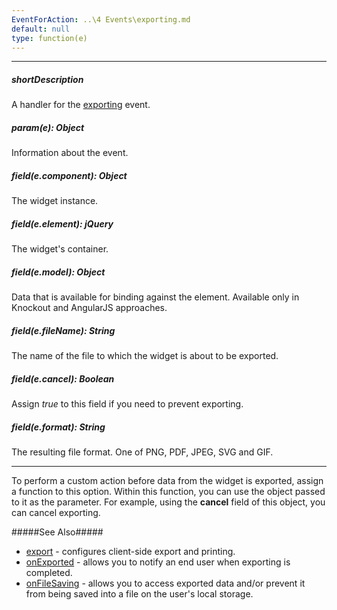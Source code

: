 ```yaml
---
EventForAction: ..\4 Events\exporting.md
default: null
type: function(e)
---
```

---
##### shortDescription
A handler for the [exporting](/api-reference/20%20Data%20Visualization%20Widgets/BaseWidget/4%20Events/exporting.md '{basewidgetpath}/Events#exporting') event.

##### param(e): Object
Information about the event.

##### field(e.component): Object
The widget <a href="{basewidgetpath}/Methods/#instance"></a> instance.

##### field(e.element): jQuery
The widget's container.

##### field(e.model): Object
Data that is available for binding against the element. Available only in Knockout and AngularJS approaches.

##### field(e.fileName): String
The name of the file to which the widget is about to be exported.

##### field(e.cancel): Boolean
Assign <i>true</i> to this field if you need to prevent exporting.

##### field(e.format): String
The resulting file format. One of PNG, PDF, JPEG, SVG and GIF.

---
To perform a custom action before data from the widget is exported, assign a function to this option. Within this function, you can use the object passed to it as the parameter. For example, using the **cancel** field of this object, you can cancel exporting.

#####See Also#####
- [export](/api-reference/20%20Data%20Visualization%20Widgets/BaseWidget/1%20Configuration/export '{basewidgetpath}/Configuration/export') - configures client-side export and printing.
- [onExported](/api-reference/20%20Data%20Visualization%20Widgets/BaseWidget/1%20Configuration/onExported.md '{basewidgetpath}/Configuration#onExported') - allows you to notify an end user when exporting is completed.
- [onFileSaving](/api-reference/20%20Data%20Visualization%20Widgets/BaseWidget/1%20Configuration/onFileSaving.md '{basewidgetpath}/Configuration#onFileSaving') - allows you to access exported data and/or prevent it from being saved into a file on the user's local storage.